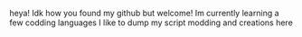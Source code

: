 heya! Idk how you found my github but welcome! Im currently learning a few codding languages
I like to dump my script modding and creations here
